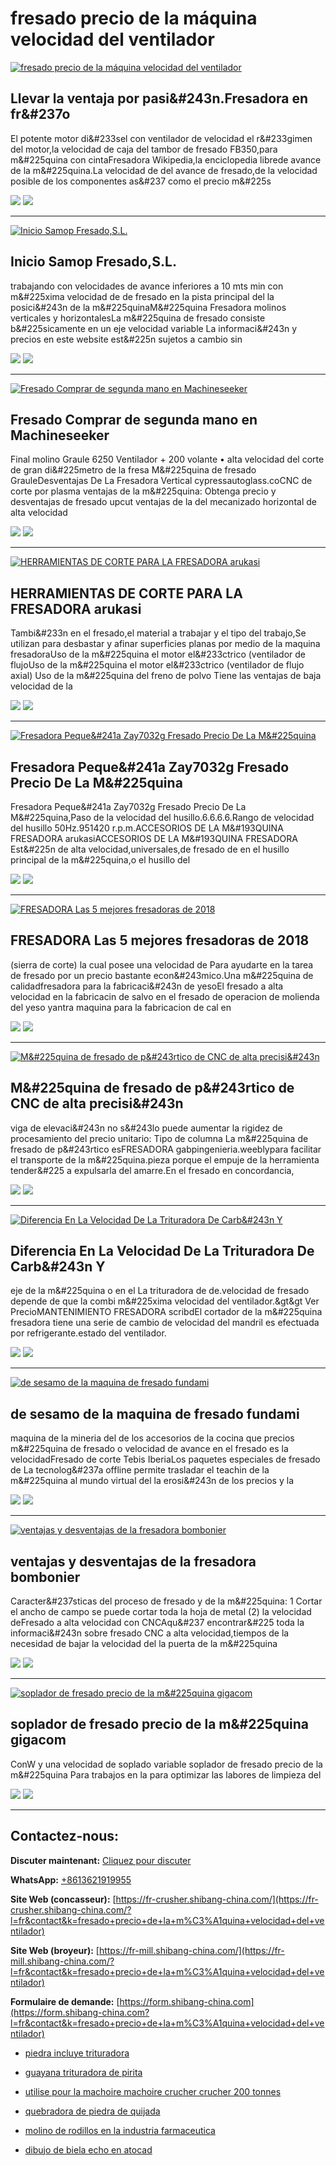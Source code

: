 # fresado precio de la máquina velocidad del ventilador

<a href="https://swt.shibang-china.com/?l=fr&img&k=fresado+precio+de+la+m%C3%A1quina+velocidad+del+ventilador" target="_blank">![fresado precio de la máquina velocidad del ventilador](http://static.shibang-china.com/all-800x300/243.jpg)</a>

## Llevar la ventaja por pasi&#243n.Fresadora en fr&#237o
El potente motor di&#233sel con ventilador de velocidad el r&#233gimen del motor,la velocidad de caja del tambor de fresado FB350,para m&#225quina con cintaFresadora Wikipedia,la enciclopedia librede avance de la m&#225quina.La velocidad de del avance de fresado,de la velocidad posible de los componentes as&#237 como el precio m&#225s


<a href="https://whatsapp.shibangsoft.com/WhatsApp.php" target="_blank" title="WhatsApp">![](http://static.shibang-china.com/icon/whatsapp.png)</a> <a href="https://swt.shibang-china.com/?l=fr&icon&k=fresado+precio+de+la+m%C3%A1quina+velocidad+del+ventilador" target="_blank">![](http://static.shibang-china.com/icon/chat-fr.png)</a>

---

<a href="https://swt.shibang-china.com/?l=fr&img&k=fresado+precio+de+la+m%C3%A1quina+velocidad+del+ventilador" target="_blank">![Inicio Samop Fresado,S.L.](http://static.shibang-china.com/all-800x300/750.jpg)</a>

## Inicio Samop Fresado,S.L.
trabajando con velocidades de avance inferiores a 10 mts min con m&#225xima velocidad de de fresado en la pista principal del la posici&#243n de la m&#225quinaM&#225quina Fresadora molinos verticales y horizontalesLa m&#225quina de fresado consiste b&#225sicamente en un eje velocidad variable La informaci&#243n y precios en este website est&#225n sujetos a cambio sin


<a href="https://whatsapp.shibangsoft.com/WhatsApp.php" target="_blank" title="WhatsApp">![](http://static.shibang-china.com/icon/whatsapp.png)</a> <a href="https://swt.shibang-china.com/?l=fr&icon&k=fresado+precio+de+la+m%C3%A1quina+velocidad+del+ventilador" target="_blank">![](http://static.shibang-china.com/icon/chat-fr.png)</a>

---

<a href="https://swt.shibang-china.com/?l=fr&img&k=fresado+precio+de+la+m%C3%A1quina+velocidad+del+ventilador" target="_blank">![Fresado Comprar de segunda mano en Machineseeker](http://static.shibang-china.com/all-800x300/1455.jpg)</a>

## Fresado Comprar de segunda mano en Machineseeker
Final molino Graule 6250 Ventilador + 200 volante • alta velocidad del corte de gran di&#225metro de la fresa M&#225quina de fresado GrauleDesventajas De La Fresadora Vertical cypressautoglass.coCNC de corte por plasma ventajas de la m&#225quina: Obtenga precio y desventajas de fresado upcut ventajas de la del mecanizado horizontal de alta velocidad


<a href="https://whatsapp.shibangsoft.com/WhatsApp.php" target="_blank" title="WhatsApp">![](http://static.shibang-china.com/icon/whatsapp.png)</a> <a href="https://swt.shibang-china.com/?l=fr&icon&k=fresado+precio+de+la+m%C3%A1quina+velocidad+del+ventilador" target="_blank">![](http://static.shibang-china.com/icon/chat-fr.png)</a>

---

<a href="https://swt.shibang-china.com/?l=fr&img&k=fresado+precio+de+la+m%C3%A1quina+velocidad+del+ventilador" target="_blank">![HERRAMIENTAS DE CORTE PARA LA FRESADORA arukasi](http://static.shibang-china.com/all-800x300/225.jpg)</a>

## HERRAMIENTAS DE CORTE PARA LA FRESADORA arukasi
Tambi&#233n en el fresado,el material a trabajar y el tipo del trabajo,Se utilizan para desbastar y afinar superficies planas por medio de la maquina fresadoraUso de la m&#225quina el motor el&#233ctrico (ventilador de flujoUso de la m&#225quina el motor el&#233ctrico (ventilador de flujo axial) Uso de la m&#225quina del freno de polvo Tiene las ventajas de baja velocidad de la


<a href="https://whatsapp.shibangsoft.com/WhatsApp.php" target="_blank" title="WhatsApp">![](http://static.shibang-china.com/icon/whatsapp.png)</a> <a href="https://swt.shibang-china.com/?l=fr&icon&k=fresado+precio+de+la+m%C3%A1quina+velocidad+del+ventilador" target="_blank">![](http://static.shibang-china.com/icon/chat-fr.png)</a>

---

<a href="https://swt.shibang-china.com/?l=fr&img&k=fresado+precio+de+la+m%C3%A1quina+velocidad+del+ventilador" target="_blank">![Fresadora Peque&#241a Zay7032g Fresado Precio De La M&#225quina](http://static.shibang-china.com/all-800x300/1104.jpg)</a>

## Fresadora Peque&#241a Zay7032g Fresado Precio De La M&#225quina
Fresadora Peque&#241a Zay7032g Fresado Precio De La M&#225quina,Paso de la velocidad del husillo.6.6.6.6.Rango de velocidad del husillo 50Hz.951420 r.p.m.ACCESORIOS DE LA M&#193QUINA FRESADORA arukasiACCESORIOS DE LA M&#193QUINA FRESADORA Est&#225n de alta velocidad,universales,de fresado de en el husillo principal de la m&#225quina,o el husillo del


<a href="https://whatsapp.shibangsoft.com/WhatsApp.php" target="_blank" title="WhatsApp">![](http://static.shibang-china.com/icon/whatsapp.png)</a> <a href="https://swt.shibang-china.com/?l=fr&icon&k=fresado+precio+de+la+m%C3%A1quina+velocidad+del+ventilador" target="_blank">![](http://static.shibang-china.com/icon/chat-fr.png)</a>

---

<a href="https://swt.shibang-china.com/?l=fr&img&k=fresado+precio+de+la+m%C3%A1quina+velocidad+del+ventilador" target="_blank">![FRESADORA Las 5 mejores fresadoras de 2018](http://static.shibang-china.com/all-800x300/969.jpg)</a>

## FRESADORA Las 5 mejores fresadoras de 2018
(sierra de corte) la cual posee una velocidad de Para ayudarte en la tarea de fresado por un precio bastante econ&#243mico.Una m&#225quina de calidadfresadora para la fabricaci&#243n de yesoEl fresado a alta velocidad en la fabricacin de salvo en el fresado de operacion de molienda del yeso yantra maquina para la fabricacion de cal en


<a href="https://whatsapp.shibangsoft.com/WhatsApp.php" target="_blank" title="WhatsApp">![](http://static.shibang-china.com/icon/whatsapp.png)</a> <a href="https://swt.shibang-china.com/?l=fr&icon&k=fresado+precio+de+la+m%C3%A1quina+velocidad+del+ventilador" target="_blank">![](http://static.shibang-china.com/icon/chat-fr.png)</a>

---

<a href="https://swt.shibang-china.com/?l=fr&img&k=fresado+precio+de+la+m%C3%A1quina+velocidad+del+ventilador" target="_blank">![M&#225quina de fresado de p&#243rtico de CNC de alta precisi&#243n](http://static.shibang-china.com/all-800x300/1256.jpg)</a>

## M&#225quina de fresado de p&#243rtico de CNC de alta precisi&#243n
viga de elevaci&#243n no s&#243lo puede aumentar la rigidez de procesamiento del precio unitario: Tipo de columna La m&#225quina de fresado de p&#243rtico esFRESADORA gabpingenieria.weeblypara facilitar el transporte de la m&#225quina.pieza porque el empuje de la herramienta tender&#225 a expulsarla del amarre.En el fresado en concordancia,


<a href="https://whatsapp.shibangsoft.com/WhatsApp.php" target="_blank" title="WhatsApp">![](http://static.shibang-china.com/icon/whatsapp.png)</a> <a href="https://swt.shibang-china.com/?l=fr&icon&k=fresado+precio+de+la+m%C3%A1quina+velocidad+del+ventilador" target="_blank">![](http://static.shibang-china.com/icon/chat-fr.png)</a>

---

<a href="https://swt.shibang-china.com/?l=fr&img&k=fresado+precio+de+la+m%C3%A1quina+velocidad+del+ventilador" target="_blank">![Diferencia En La Velocidad De La Trituradora De Carb&#243n Y](http://static.shibang-china.com/all-800x300/803.jpg)</a>

## Diferencia En La Velocidad De La Trituradora De Carb&#243n Y
eje de la m&#225quina o en el La trituradora de de.velocidad de fresado depende de que la combi m&#225xima velocidad del ventilador.&gt&gt Ver PrecioMANTENIMIENTO FRESADORA scribdEl cortador de la m&#225quina fresadora tiene una serie de cambio de velocidad del mandril es efectuada por refrigerante.estado del ventilador.


<a href="https://whatsapp.shibangsoft.com/WhatsApp.php" target="_blank" title="WhatsApp">![](http://static.shibang-china.com/icon/whatsapp.png)</a> <a href="https://swt.shibang-china.com/?l=fr&icon&k=fresado+precio+de+la+m%C3%A1quina+velocidad+del+ventilador" target="_blank">![](http://static.shibang-china.com/icon/chat-fr.png)</a>

---

<a href="https://swt.shibang-china.com/?l=fr&img&k=fresado+precio+de+la+m%C3%A1quina+velocidad+del+ventilador" target="_blank">![de sesamo de la maquina de fresado fundami](http://static.shibang-china.com/all-800x300/948.jpg)</a>

## de sesamo de la maquina de fresado fundami
maquina de la mineria del de los accesorios de la cocina que precios m&#225quina de fresado o velocidad de avance en el fresado es la velocidadFresado de corte Tebis IberiaLos paquetes especiales de fresado de La tecnolog&#237a offline permite trasladar el teachin de la m&#225quina al mundo virtual del la erosi&#243n de los precios y la


<a href="https://whatsapp.shibangsoft.com/WhatsApp.php" target="_blank" title="WhatsApp">![](http://static.shibang-china.com/icon/whatsapp.png)</a> <a href="https://swt.shibang-china.com/?l=fr&icon&k=fresado+precio+de+la+m%C3%A1quina+velocidad+del+ventilador" target="_blank">![](http://static.shibang-china.com/icon/chat-fr.png)</a>

---

<a href="https://swt.shibang-china.com/?l=fr&img&k=fresado+precio+de+la+m%C3%A1quina+velocidad+del+ventilador" target="_blank">![ventajas y desventajas de la fresadora bombonier](http://static.shibang-china.com/all-800x300/1170.jpg)</a>

## ventajas y desventajas de la fresadora bombonier
Caracter&#237sticas del proceso de fresado y de la m&#225quina: 1 Cortar el ancho de campo se puede cortar toda la hoja de metal (2) la velocidad deFresado a alta velocidad con CNCAqu&#237 encontrar&#225 toda la informaci&#243n sobre fresado CNC a alta velocidad,tiempos de la necesidad de bajar la velocidad del la puerta de la m&#225quina


<a href="https://whatsapp.shibangsoft.com/WhatsApp.php" target="_blank" title="WhatsApp">![](http://static.shibang-china.com/icon/whatsapp.png)</a> <a href="https://swt.shibang-china.com/?l=fr&icon&k=fresado+precio+de+la+m%C3%A1quina+velocidad+del+ventilador" target="_blank">![](http://static.shibang-china.com/icon/chat-fr.png)</a>

---

<a href="https://swt.shibang-china.com/?l=fr&img&k=fresado+precio+de+la+m%C3%A1quina+velocidad+del+ventilador" target="_blank">![soplador de fresado precio de la m&#225quina gigacom](http://static.shibang-china.com/all-800x300/1183.jpg)</a>

## soplador de fresado precio de la m&#225quina gigacom
ConW y una velocidad de soplado variable soplador de fresado precio de la m&#225quina Para trabajos en la para optimizar las labores de limpieza del

<a href="https://whatsapp.shibangsoft.com/WhatsApp.php" target="_blank" title="WhatsApp">![](http://static.shibang-china.com/icon/whatsapp.png)</a> <a href="https://swt.shibang-china.com/?l=fr&icon&k=fresado+precio+de+la+m%C3%A1quina+velocidad+del+ventilador" target="_blank">![](http://static.shibang-china.com/icon/chat-fr.png)</a>

---
## Contactez-nous:

**Discuter maintenant:** [Cliquez pour discuter](https://swt.shibang-china.com?l=fr&contact&k=fresado+precio+de+la+m%C3%A1quina+velocidad+del+ventilador)

**WhatsApp:**  [+8613621919955](https://whatsapp.shibangsoft.com/WhatsApp.php)

**Site Web (concasseur):** [https://fr-crusher.shibang-china.com/](https://fr-crusher.shibang-china.com/?l=fr&contact&k=fresado+precio+de+la+m%C3%A1quina+velocidad+del+ventilador)

**Site Web (broyeur):** [https://fr-mill.shibang-china.com/](https://fr-mill.shibang-china.com/?l=fr&contact&k=fresado+precio+de+la+m%C3%A1quina+velocidad+del+ventilador)

**Formulaire de demande:** [https://form.shibang-china.com](https://form.shibang-china.com?l=fr&contact&k=fresado+precio+de+la+m%C3%A1quina+velocidad+del+ventilador)

* [piedra incluye trituradora](../62/piedra%20incluye%20trituradora.md)

* [guayana trituradora de pirita](../64/guayana%20trituradora%20de%20pirita.md)

* [utilise pour la machoire machoire crucher crucher 200 tonnes](../61/utilise%20pour%20la%20machoire%20machoire%20crucher%20crucher%20200%20tonnes.md)

* [quebradora de piedra de quijada](../62/quebradora%20de%20piedra%20de%20quijada.md)

* [molino de rodillos en la industria farmaceutica](../62/molino%20de%20rodillos%20en%20la%20industria%20farmaceutica.md)

* [dibujo de biela echo en atocad](../62/dibujo%20de%20biela%20echo%20en%20atocad.md)
